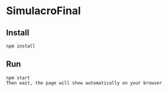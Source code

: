 # SimulacroFinal

## Install 
 `npm install`

 ## Run
 ```
 npm start
 Then wait, the page will show automatically on your browser
 ```
